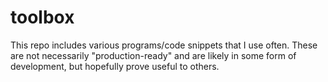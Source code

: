 # toolbox
This repo includes various programs/code snippets that I use often. These are not necessarily "production-ready" and are likely in some form of development, but hopefully prove useful to others.
